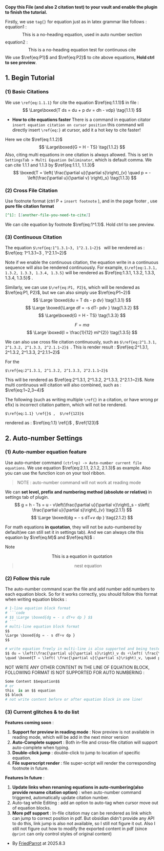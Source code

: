 **Copy this File (and also 2 citation test) to your vault and enable the plugin to finish the tutorial.**

Firstly,  we use `tag{}` for equation just as in latex grammar like follows : 
equation1 : 
$$
\text{This is a no-heading equation, used in auto number section} \tag{P1}
$$
equation2 : 
$$
\text{This is a no-heading equation test for continuous cite} \tag{P2}
$$
We use  $\ref{eq:P1}$ and $\ref{eq:P2}$ to cite above equations, **Hold ctrl to see preview**.  

## 1. Begin Tutorial  
### (1) Basic Citations 
We use  `\ref{eq:1.1.1}` for cite the equation $\ref{eq:1.1.1}$ in file : 
$$
\Large\boxed{T ds = du + p dv = dh - vdp} \tag{1.1.1}
$$
- **How to cite equations faster** 
There is a command in equation citator `insert equation citation on cursor position` this command will directly insert `\ref{eq:}` at cursor,  add it a hot key to cite faster! 

Here we cite $\ref{eq:1.1.2}$ 
$$ \Large\boxed{G = H - TS} \tag{1.1.2} $$
Also, citing multi equations in one citation is always allowed. This is set in `SettingsTab > Multi Equation Deliminator`, which is default comma. We can cite  1.1.1 and 1.1.3 by $\ref{eq:1.1.1, 1.1.3}$ 
$$ \boxed{T = \left( \frac{\partial u}{\partial s}\right)_{v} \quad p = - \left(\frac{\partial u}{\partial v} \right)_s} \tag{1.1.3} $$

### (2) Cross File Citation
Use footnote format (ctrl P + `insert footnote` ), and in the page footer , use **pure file citation format** 

```markdown
[^1]: [[another-file-you-need-to-cite]]
```

We can cite equation by footnote $\ref{eq:1^1.1}$. Hold ctrl to see preview. 

### (3) Continuous Citation
The equation `$\ref{eq:1^1.3.1~3, 1^2.1.1~2}$ ` will be rendered  as :  $\ref{eq: 1^1.3.1~3 , 1^2.1.1~2}$ 

Note if we enable the continuous citation, the equation write in a continuous sequence will also be rendered continuously.  For example, `$\ref{eq:1.3.1, 1.3.2, 1.3.3, 1.3.4, 1.3.5}` will be rendered as $\ref{eq:1.3.1, 1.3.2, 1.3.3, 1.3.4, 1.3.5}$ . 

Similarly, we can use `$\ref{eq:P1, P2}$`, which will be rendered as $\ref{eq:P1, P2}$, but we can also simply use $\ref{eq:P1~2}$ 
$$ \Large \boxed{du = T ds  - p dv} \tag{1.3.1} $$
$$ \Large \boxed{\Large df = -s dT- pdv } \tag{1.3.2} $$
$$ \Large\boxed{G = H - TS} \tag{1.3.3} $$

$$ F = ma \tag{1.3.4} $$
$$ \Large \boxed{I = \frac{1}{12} ml^{2}} \tag{1.3.5} $$

We can also use cross file citation continuously, such as  `$\ref{eq:2^1.3.1, 2^1.3.2, 2^1.3.3, 2^2.1.1~2}$ `.  This is render result :  $\ref{eq:2^1.3.1, 2^1.3.2, 2^1.3.3, 2^2.1.1~2}$  

For the 
```
$\ref{eq:2^1.3.1, 2^1.3.2, 2^1.3.3, 2^2.1.1~2}$
```  

This will be rendered as $\ref{eq:2^1.3.1, 2^1.3.2, 2^1.3.3, 2^2.1.1~2}$.  Note multi continuous will citation will also combined, such as :   $\ref{eq:1~2,3~4}$ 

The following (such as writing multiple `\ref{}` in a citation,  or have wrong pr
efix) is incorrect citation pattern, which will not be rendered.  

```
$\ref{eq:1.1} \ref{}$ ,  $\ref{123}$
```

rendered as :  $\ref{eq:1.1} \ref{}$ ,  $\ref{123}$ 

## 2. Auto-number Settings 
### (1) Auto-number equation feature 
Use auto-number command `(ctrl+p) -> Auto-number current file equations`. We use equation $\ref{eq:2.1.1, 2.1.2, 2.1.3}$ as example. Also you can use the function icon on your tool ribbon. 

> NOTE : auto-number command will not work at reading mode 

We can **set level, prefix and numbering method (absolute or relative)** in  settings tab of plugin. 
$$ g = h - Ts = u - v\left(\frac{\partial u}{\partial v}\right)_s - s\left( \frac{\partial u}{\partial s}\right)_{v} \tag{2.1.1} $$
$$ \Large \boxed{dg = - s dT+v dp } \tag{2.1.2} $$

For math equations **in quotation**, they will not be auto-numbered by default(we can still set it in settings tab). And we can always cite this equation by $\ref{eq:M}$ and $\ref{eq:N}$ : 

> [!NOTE] 
> $$ \text{This is a equation in quotation} \tag{M}$$
> > $$ \text{nest equation} \tag{N} $$


### (2) Follow this rule 
The auto-number command scan the file and add number add numbers to each equation block. So for it works correctly, you should follow this format when writing equation blocks : 

```python
# 1-line equation block format
# ```code
# $$ \Large \boxed{dg = - s dT+v dp } $$   
# ```
# multi-line equation block format
$$
\Large \boxed{dg = - s dT+v dp } 
$$

# write equation freely in multi-line is also supported and being tested 
$$ du = \left(\frac{\partial u}{\partial s}\right)_v ds +\left( \frac{\partial u}{\partial v}\right)_s dv \rightarrow 
\quad \boxed{T = \left( \frac{\partial u}{\partial s}\right)_v, \quad p = - \left(\frac{\partial u}{\partial v} \right)_s} \tag{3.1.1} $$
```

NOT WRITE ANY OTHER CONTENT IN THE  LINE OF EQUATION BLOCK, FOLLOWING FORMAT IS NOT SUPPORTED FOR AUTO NUMBERING :  
```python 
Some Content $$equation$$   
# or 
this  is an $$ equation 
$$ block 
# not write content before or after equation block in one line!
```


### (3) Current glitches & to do list  
**Features coming soon** : 
1. **Support for preview in reading mode** : Now preview is not available in reading mode, which will be add in the next minor version 
2. **Auto-Complete support** : Both in-file and cross-file citation will support auto-complete when typing.
3. **Double-click jump** :  double-click to jump to location of specific equation. 
4. **File superscript render** : file super-script will render the corresponding footnote in future. 

**Features In future** : 
1. **Update links when renaming equations in auto-numbering(also provide rename citation option)** : when auto-number command triggered, automatically update citation number. 
2. Auto-tag while Editing : add an option to auto-tag when cursor move out of equation blocks. 
3. **More pdf support**  :  In-file citation may can be rendered as link which can jump to correct position in pdf. But obsidian didn't provide any API to do this,  link jump is also not available, so I still not figure it out.  Also I still not figure out how to  modify the exported content in pdf (since `@print` can only control styles of original content)  

[^1]: [[Cross-File Citation Test 1|Article 1]]
[^2]: [[Cross-File Citation Test2|Article 2]]

- By [FriedParrot](https://github.com/friedparrot) at  2025.8.3 
